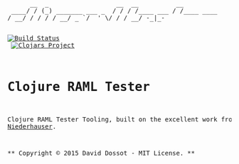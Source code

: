 <pre>
      __  _                  __  __          __         
 ____/ / (_) _______ ___ _  / / / /____ ___ / /____ ____
/ __/ / / / / __/ _ `/  ' \/ / / __/ -_|_-</ __/ -_) __/
\__/_/_/ / /_/  \_,_/_/_/_/_/  \__/\__/___/\__/\__/_/   
    |___/                                               

</pre>

[![Build Status](https://travis-ci.org/ddossot/clj-raml-tester.svg)](https://travis-ci.org/ddossot/clj-raml-tester)
<br/>
[![Clojars Project](http://clojars.org/net.dossot/clj-raml-tester/latest-version.svg)](http://clojars.org/net.dossot/clj-raml-tester)

# Clojure RAML Tester

Clojure RAML Tester Tooling, built on the excellent work from [Stefan Niederhauser](https://github.com/search?q=user%3Anidi3+raml).

** Copyright © 2015 David Dossot - MIT License. **
